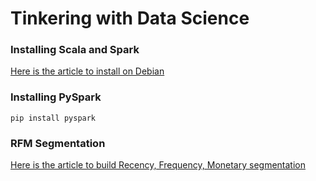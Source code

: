 # Tinkering with Data Science

### Installing Scala and Spark
[Here is the article to install on Debian](https://medium.com/@josemarcialportilla/installing-scala-and-spark-on-ubuntu-5665ee4b62b1)

### Installing PySpark
`pip install pyspark`

### RFM Segmentation
[Here is the article to build Recency, Frequency, Monetary segmentation](https://towardsdatascience.com/customer-segmentation-using-rfm-in-apache-spark-8865a62d1b0a)